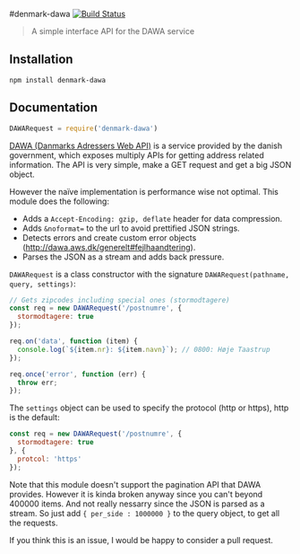#denmark-dawa [![Build Status](https://travis-ci.org/denmark-io/denmark-dawa.svg?branch=master)](https://travis-ci.org/denmark-io/denmark-dawa)

> A simple interface API for the DAWA service

## Installation

```sheel
npm install denmark-dawa
```

## Documentation

```javascript
DAWARequest = require('denmark-dawa')
```

[DAWA (Danmarks Adressers Web API)](http://dawa.aws.dk/) is a service provided
by the danish government, which exposes multiply APIs for getting address
related information. The API is very simple, make a GET request and get a
big JSON object.

However the naïve implementation is performance wise not optimal. This module does the following:

* Adds a `Accept-Encoding: gzip, deflate` header for data compression.
* Adds `&noformat=` to the url to avoid prettified JSON strings.
* Detects errors and create custom error objects (http://dawa.aws.dk/generelt#fejlhaandtering).
* Parses the JSON as a stream and adds back pressure.

`DAWARequest` is a class constructor with the signature `DAWARequest(pathname, query, settings)`:

```javascript
// Gets zipcodes including special ones (stormodtagere)
const req = new DAWARequest('/postnumre', {
  stormodtagere: true
});

req.on('data', function (item) {
  console.log(`${item.nr}: ${item.navn}`); // 0800: Høje Taastrup
});

req.once('error', function (err) {
  throw err;
});
```

The `settings` object can be used to specify the protocol (http or https),
http is the default:

```javascript
const req = new DAWARequest('/postnumre', {
  stormodtagere: true
}, {
  protcol: 'https'
});
```

Note that this module doesn't support the pagination API that DAWA provides.
However it is kinda broken anyway since you can't beyond 400000 items. And
not really nessarry since the JSON is parsed as a stream. So just add
`{ per_side : 1000000 }` to the query object, to get all the requests.

If you think this is an issue, I would be happy to consider a pull request.

